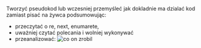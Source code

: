 Tworzyć pseudokod lub wczesniej przemyśleć jak dokladnie ma dzialać kod zamiast pisać na żywca
podsumowując:
* przeczytać o re, next, enumarete,
* uważniej czytać polecania i wolniej wykonywać
* przeanalizować: ![co on zrobil](https://user-images.githubusercontent.com/26582944/131258373-2b329d40-e2c0-47bc-b163-1d47d3358664.png)

